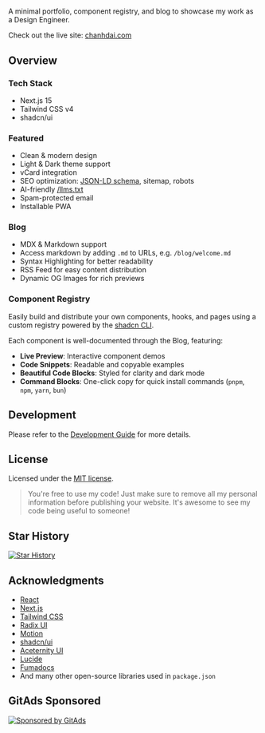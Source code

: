 #

A minimal portfolio, component registry, and blog to showcase my work as a Design Engineer.

Check out the live site: [chanhdai.com](https://chanhdai.com)

## Overview

### Tech Stack

- Next.js 15
- Tailwind CSS v4
- shadcn/ui

### Featured

- Clean & modern design
- Light & Dark theme support
- vCard integration
- SEO optimization: [JSON-LD schema](https://json-ld.org), sitemap, robots
- AI-friendly [/llms.txt](https://llmstxt.org)
- Spam-protected email
- Installable PWA

### Blog

- MDX & Markdown support
- Access markdown by adding `.md` to URLs, e.g. `/blog/welcome.md`
- Syntax Highlighting for better readability
- RSS Feed for easy content distribution
- Dynamic OG Images for rich previews

### Component Registry

Easily build and distribute your own components, hooks, and pages using a custom registry powered by the [shadcn CLI](https://ui.shadcn.com/docs/cli).

Each component is well-documented through the Blog, featuring:

- **Live Preview**: Interactive component demos
- **Code Snippets**: Readable and copyable examples
- **Beautiful Code Blocks**: Styled for clarity and dark mode
- **Command Blocks**: One-click copy for quick install commands (`pnpm`, `npm`, `yarn`, `bun`)

## Development

Please refer to the [Development Guide](./DEVELOPMENT.md) for more details.

## License

Licensed under the [MIT license](./LICENSE).

> You're free to use my code! Just make sure to remove all my personal information before publishing your website. It's awesome to see my code being useful to someone!

## Star History

[![Star History](https://starchart.cc/ncdai/chanhdai.com.svg?variant=adaptive)](https://starchart.cc/ncdai/chanhdai.com)

## Acknowledgments

- [React](https://react.dev)
- [Next.js](https://nextjs.org)
- [Tailwind CSS](https://tailwindcss.com)
- [Radix UI](https://www.radix-ui.com)
- [Motion](https://motion.dev)
- [shadcn/ui](https://ui.shadcn.com)
- [Aceternity UI](https://ui.aceternity.com)
- [Lucide](https://lucide.dev)
- [Fumadocs](https://fumadocs.dev)
- And many other open-source libraries used in `package.json`

## GitAds Sponsored

[![Sponsored by GitAds](https://gitads.dev/v1/ad-serve?source=ncdai/chanhdai.com@github)](https://gitads.dev/v1/ad-track?source=ncdai/chanhdai.com@github)

<!-- GitAds-Verify: QICCAB4PFWV9MHUGPGPN5B2I8SAXLAOK -->
